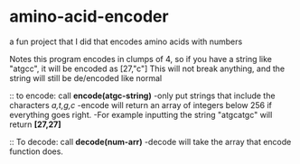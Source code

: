 # amino-acid-encoder
a fun project that I did that encodes amino acids with numbers

Notes
this program encodes in clumps of 4, so if you have a string like "atgcc", it will be encoded as [27,"c"]
This will not break anything, and the string will still be de/encoded like normal

:: to encode: call **encode(atgc-string)**
-only put strings that include the characters _a,t,g,c_
-encode will return an array of integers below 256 if everything goes right. 
-For example inputting the string "atgcatgc" will return **[27,27]**

:: To decode: call **decode(num-arr)**
-decode will take the array that encode function does.
